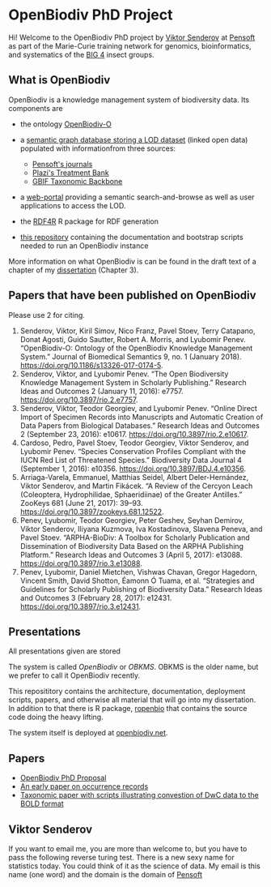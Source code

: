 # OpenBiodiv PhD Project

Hi! Welcome to the OpenBiodiv PhD project by [Viktor Senderov](https://github.com/vsenderov/) at [Pensoft](http://pensoft.net) as part of the Marie-Curie training network for genomics, bioinformatics, and systematics of the [BIG 4](http://big4-project.eu) insect groups.

## What is OpenBiodiv

OpenBiodiv is a knowledge management system of biodiversity data. Its components are 

- the ontology [OpenBiodiv-O](https://github.com/vsenderov/openbiodiv-o)
- a [semantic graph database storing a LOD dataset](http://graph.openbiodiv.net) (linked open data) populated with informationfrom three sources:

  - [Pensoft's journals](https://pensoft.net/browse_journals)
  - [Plazi's Treatment Bank](http://plazi.org/resources/treatmentbank/)
  - [GBIF Taxonomic Backbone](https://www.gbif.org/dataset/d7dddbf4-2cf0-4f39-9b2a-bb099caae36c)

- a [web-portal](http://openbiodiv.net) providing a semantic search-and-browse as well as user applications to access the LOD.
- the [RDF4R](http://github.com/vsenderov/rdf4r) R package for RDF generation
- [this repository](http://github.com/vsenderov/openbiodiv) containing the documentation and bootstrap scripts needed to run an OpenBiodiv instance

More information on what OpenBiodiv is can be found in the draft text of a chapter of my [dissertation](https://www.overleaf.com/read/nhwfffwpvzwb) (Chapter 3).

## Papers that have been published on OpenBiodiv

Please use 2 for citing.

1. Senderov, Viktor, Kiril Simov, Nico Franz, Pavel Stoev, Terry Catapano, Donat Agosti, Guido Sautter, Robert A. Morris, and Lyubomir Penev. “OpenBiodiv-O: Ontology of the OpenBiodiv Knowledge Management System.” Journal of Biomedical Semantics 9, no. 1 (January 2018). https://doi.org/10.1186/s13326-017-0174-5.
2. Senderov, Viktor, and Lyubomir Penev. “The Open Biodiversity Knowledge Management System in Scholarly Publishing.” Research Ideas and Outcomes 2 (January 11, 2016): e7757. https://doi.org/10.3897/rio.2.e7757.
3. Senderov, Viktor, Teodor Georgiev, and Lyubomir Penev. “Online Direct Import of Specimen Records into Manuscripts and Automatic Creation of Data Papers from Biological Databases.” Research Ideas and Outcomes 2 (September 23, 2016): e10617. https://doi.org/10.3897/rio.2.e10617.
4. Cardoso, Pedro, Pavel Stoev, Teodor Georgiev, Viktor Senderov, and Lyubomir Penev. “Species Conservation Profiles Compliant with the IUCN Red List of Threatened Species.” Biodiversity Data Journal 4 (September 1, 2016): e10356. https://doi.org/10.3897/BDJ.4.e10356.
5. Arriaga-Varela, Emmanuel, Matthias Seidel, Albert Deler-Hernández, Viktor Senderov, and Martin Fikácek. “A Review of the Cercyon Leach (Coleoptera, Hydrophilidae, Sphaeridiinae) of the Greater Antilles.” ZooKeys 681 (June 21, 2017): 39–93. https://doi.org/10.3897/zookeys.681.12522.
6. Penev, Lyubomir, Teodor Georgiev, Peter Geshev, Seyhan Demirov, Viktor Senderov, Iliyana Kuzmova, Iva Kostadinova, Slavena Peneva, and Pavel Stoev. “ARPHA-BioDiv: A Toolbox for Scholarly Publication and Dissemination of Biodiversity Data Based on the ARPHA Publishing Platform.” Research Ideas and Outcomes 3 (April 5, 2017): e13088. https://doi.org/10.3897/rio.3.e13088.
7. Penev, Lyubomir, Daniel Mietchen, Vishwas Chavan, Gregor Hagedorn, Vincent Smith, David Shotton, Éamonn Ó Tuama, et al. “Strategies and Guidelines for Scholarly Publishing of Biodiversity Data.” Research Ideas and Outcomes 3 (February 28, 2017): e12431. https://doi.org/10.3897/rio.3.e12431.

## Presentations

All presentations given are stored


The system is called *OpenBiodiv* or *OBKMS*. OBKMS is the older name, but we
prefer to call it OpenBiodiv recently.

This reposititory contains the architecture, documentation, deployment
scripts, papers, and otherwise all material that will go into my dissertation.
In addition to that there is R package,
[ropenbio](https://github.com/pensoft/ropenbio) that contains the source code
doing the heavy lifting.

The system itself is deployed at [openbiodiv.net](http://openbiodiv.net/).

## Papers

- [OpenBiodiv PhD Proposal](https://doi.org/10.3897/rio.2.e7757)
- [An early paper on occurrence records](https://riojournal.com/article/10617/)
- [Taxonomic paper with scripts illustrating convestion of DwC data to the BOLD format](https://zookeys.pensoft.net/articles.php?id=12522)

## Viktor Senderov

If you want to email me, you are more than welcome to, but you have to pass
the following reverse turing test. There is a new sexy name for statistics
today. You could think of it as the science of data. My email is this name
(one word) and the domain is the domain of [Pensoft](http://pensoft.net/)

